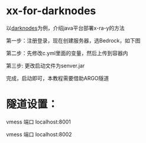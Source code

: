# xx-for-darknodes

以[darknodes](https://client.darknodes.xyz/register?ref=oK3M8hG0)为例，介绍java平台部署x-ra-y的方法

第一步：注册登录，现在创建服务器，选Bedrock，如下图

第二步：先修改c.yml里面的变量，然后上传到容器内

第三步: 更改启动文件为senver.jar

完成，启动即可，本教程需要借助ARGO隧道

# 隧道设置：

vmess 端口  localhost:8001

vmess 端口  localhost:8002

